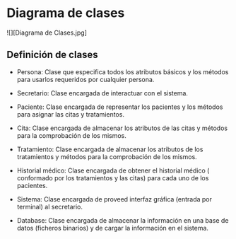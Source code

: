 # Diagrama de clases

![][Diagrama de Clases.jpg]

## Definición de clases

* Persona: Clase que especifica todos los atributos básicos y los métodos para usarlos requeridos por cualquier persona.

* Secretario: Clase encargada de interactuar con el sistema.

* Paciente: Clase encargada de representar los pacientes y los métodos para asignar las citas y tratamientos.

* Cita: Clase encargada de almacenar los atributos de las citas y métodos para la comprobación de los mismos.

* Tratamiento: Clase encargada de almacenar los atributos de los tratamientos y métodos para la comprobación de los mismos.

* Historial médico: Clase encargada de obtener el historial médico ( conformado por los tratamientos y las citas) para cada uno de los pacientes.

* Sistema: Clase encargada de proveed interfaz gráfica (entrada por terminal) al secretario.

* Database: Clase encargada de almacenar la información en una base de datos (ficheros binarios) y de cargar la información en el sistema.
